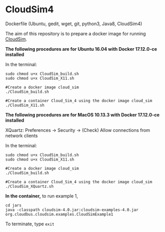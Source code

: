 # CloudSim4
Dockerfile (Ubuntu, gedit, wget, git, python3, Java8, CloudSim4)

The aim of this repository is to prepare a docker image for running [CloudSim](http://www.cloudbus.org/cloudsim/).

**The following procedures are for Ubuntu 16.04 with Docker 17.12.0-ce installed**

In the terminal:
```
sudo chmod u+x CloudSim_build.sh
sudo chmod u+x CloudSim_X11.sh 

#Create a docker image cloud_sim
./CloudSim_build.sh 

#Create a container Cloud_Sim_4 using the docker image cloud_sim
./CloudSim_X11.sh 
```
**The following procedures are for MacOS 10.13.3 with Docker 17.12.0-ce installed**

XQuartz: Preferences -> Security -> (Check) Allow connections from network clients

In the terminal:
```
sudo chmod u+x CloudSim_build.sh
sudo chmod u+x CloudSim_X11.sh 

#Create a docker image cloud_sim
./CloudSim_build.sh 

#Create a container Cloud_Sim_4 using the docker image cloud_sim
./CloudSim_XQuartz.sh 
```
**In the container,** to run example 1,
```
cd jars
java -classpath cloudsim-4.0.jar:cloudsim-examples-4.0.jar org.cloudbus.cloudsim.examples.CloudSimExample1
```

To terminate, type ```exit```
